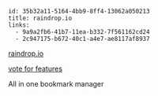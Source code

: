 ```
id: 35b32a11-5164-4bb9-8ff4-13062a050213
title: raindrop.io
links: 
  - 9a9a2fb6-41b7-11ea-b332-7f561162cd24
  - 2c947175-b672-40c1-a4e7-ae8117af8937
```

[raindrop.io](https://raindrop.io/)

[vote for features](https://better.raindrop.io/feature-requests)

All in one bookmark manager
